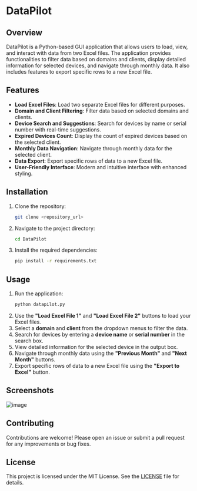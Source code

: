 # DataPilot

## Overview
DataPilot is a Python-based GUI application that allows users to load, view, and interact with data from two Excel files. The application provides functionalities to filter data based on domains and clients, display detailed information for selected devices, and navigate through monthly data. It also includes features to export specific rows to a new Excel file.

## Features
- **Load Excel Files**: Load two separate Excel files for different purposes.
- **Domain and Client Filtering**: Filter data based on selected domains and clients.
- **Device Search and Suggestions**: Search for devices by name or serial number with real-time suggestions.
- **Expired Devices Count**: Display the count of expired devices based on the selected client.
- **Monthly Data Navigation**: Navigate through monthly data for the selected client.
- **Data Export**: Export specific rows of data to a new Excel file.
- **User-Friendly Interface**: Modern and intuitive interface with enhanced styling.

## Installation
1. Clone the repository:
   ```sh
   git clone <repository_url>
   ```
2. Navigate to the project directory:
   ```sh
   cd DataPilot
   ```
3. Install the required dependencies:
   ```sh
   pip install -r requirements.txt
   ```

## Usage
1. Run the application:
   ```sh
   python datapilot.py
   ```
2. Use the **"Load Excel File 1"** and **"Load Excel File 2"** buttons to load your Excel files.
3. Select a **domain** and **client** from the dropdown menus to filter the data.
4. Search for devices by entering a **device name** or **serial number** in the search box.
5. View detailed information for the selected device in the output box.
6. Navigate through monthly data using the **"Previous Month"** and **"Next Month"** buttons.
7. Export specific rows of data to a new Excel file using the **"Export to Excel"** button.

## Screenshots

![image](https://github.com/user-attachments/assets/e188e75e-9dff-40a5-99fc-ba51d760ef16)


## Contributing
Contributions are welcome! Please open an issue or submit a pull request for any improvements or bug fixes.

## License
This project is licensed under the MIT License. See the [LICENSE](LICENSE) file for details.

